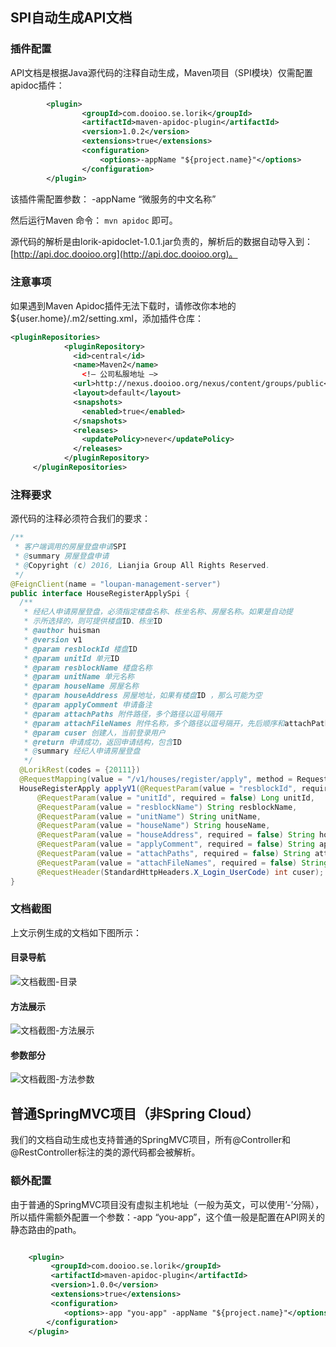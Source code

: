 <!-- toc -->
## SPI自动生成API文档
### 插件配置
API文档是根据Java源代码的注释自动生成，Maven项目（SPI模块）仅需配置apidoc插件：
```xml
		<plugin>
				<groupId>com.dooioo.se.lorik</groupId>
				<artifactId>maven-apidoc-plugin</artifactId>
				<version>1.0.2</version>
				<extensions>true</extensions>
				<configuration>
					<options>-appName "${project.name}"</options>
				</configuration>
		</plugin>
```

该插件需配置参数：
  -appName “微服务的中文名称”
  
然后运行Maven 命令： `mvn apidoc` 即可。

源代码的解析是由lorik-apidoclet-1.0.1.jar负责的，解析后的数据自动导入到：[http://api.doc.dooioo.org](http://api.doc.dooioo.org)。

### 注意事项
如果遇到Maven Apidoc插件无法下载时，请修改你本地的${user.home}/.m2/setting.xml，添加插件仓库：

``` xml
<pluginRepositories>
            <pluginRepository>
              <id>central</id>
              <name>Maven2</name>
                <!— 公司私服地址 —>
              <url>http://nexus.dooioo.org/nexus/content/groups/public</url>
              <layout>default</layout>
              <snapshots>
                <enabled>true</enabled>
              </snapshots>
              <releases>
                <updatePolicy>never</updatePolicy>
              </releases>
            </pluginRepository>
     </pluginRepositories>
```

### 注释要求
源代码的注释必须符合我们的要求：
``` java
/**
 * 客户端调用的房屋登盘申请SPI
 * @summary 房屋登盘申请
 * @Copyright (c) 2016, Lianjia Group All Rights Reserved.
 */
@FeignClient(name = "loupan-management-server")
public interface HouseRegisterApplySpi {
  /**
   * 经纪人申请房屋登盘，必须指定楼盘名称、栋坐名称、房屋名称。如果是自动提
   * 示所选择的，则可提供楼盘ID、栋坐ID
   * @author huisman
   * @version v1
   * @param resblockId 楼盘ID
   * @param unitId 单元ID
   * @param resblockName 楼盘名称
   * @param unitName 单元名称
   * @param houseName 房屋名称
   * @param houseAddress 房屋地址，如果有楼盘ID ，那么可能为空
   * @param applyComment 申请备注
   * @param attachPaths 附件路径，多个路径以逗号隔开
   * @param attachFileNames 附件名称，多个路径以逗号隔开，先后顺序和attachPaths相同
   * @param cuser 创建人，当前登录用户
   * @return 申请成功，返回申请结构，包含ID
   * @summary 经纪人申请房屋登盘
   */
  @LorikRest(codes = {20111})
  @RequestMapping(value = "/v1/houses/register/apply", method = RequestMethod.POST)
  HouseRegisterApply applyV1(@RequestParam(value = "resblockId", required = false) Long resblockId,
      @RequestParam(value = "unitId", required = false) Long unitId,
      @RequestParam(value = "resblockName") String resblockName,
      @RequestParam(value = "unitName") String unitName,
      @RequestParam(value = "houseName") String houseName,
      @RequestParam(value = "houseAddress", required = false) String houseAddress,
      @RequestParam(value = "applyComment", required = false) String applyComment,
      @RequestParam(value = "attachPaths", required = false) String attachPaths,
      @RequestParam(value = "attachFileNames", required = false) String attachFileNames,
      @RequestHeader(StandardHttpHeaders.X_Login_UserCode) int cuser);
}
```

### 文档截图
上文示例生成的文档如下图所示：
#### 目录导航
![文档截图-目录]({{book.imagePath}}/parts/chapter2/images/spi-summary-page-left.png)

#### 方法展示
![文档截图-方法展示]({{book.imagePath}}/parts/chapter2/images/spi-method-page-header.png)


#### 参数部分
![文档截图-方法参数]({{book.imagePath}}/parts/chapter2/images/spi-method-page-body.png)


## 普通SpringMVC项目（非Spring Cloud）
我们的文档自动生成也支持普通的SpringMVC项目，所有@Controller和@RestController标注的类的源代码都会被解析。

### 额外配置
由于普通的SpringMVC项目没有虚拟主机地址（一般为英文，可以使用’-’分隔），所以插件需额外配置一个参数：-app “you-app”，这个值一般是配置在API网关的静态路由的path。
``` xml

	<plugin>
		 <groupId>com.dooioo.se.lorik</groupId>
		 <artifactId>maven-apidoc-plugin</artifactId>
		 <version>1.0.0</version>
		 <extensions>true</extensions>
		 <configuration>
			<options>-app "you-app" -appName "${project.name}"</options>
		</configuration>
	</plugin>
```